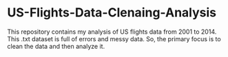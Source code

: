 # US-Flights-Data-Clenaing-Analysis
This repository contains my analysis of US flights data from 2001 to 2014. This .txt dataset is full of errors and messy data. So, the primary focus is to clean the data and then analyze it.
